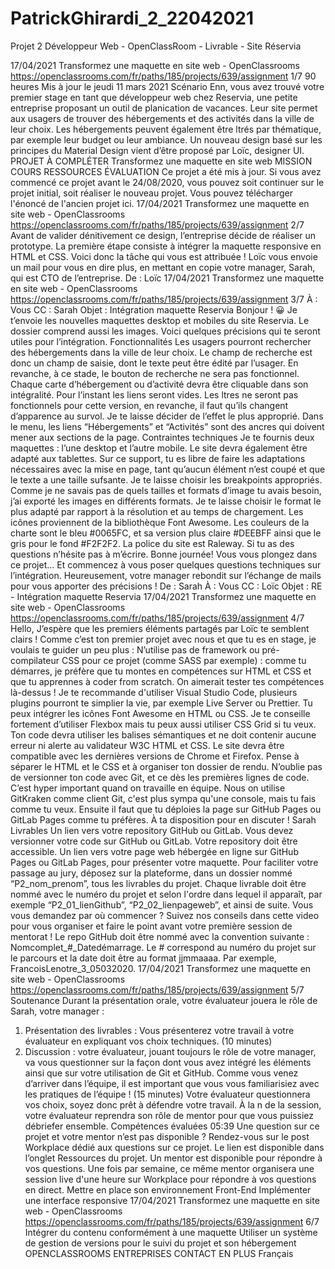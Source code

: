 # PatrickGhirardi_2_22042021
Projet 2 Développeur Web - OpenClassRoom - Livrable - Site Réservia

17/04/2021 Transformez une maquette en site web - OpenClassrooms
https://openclassrooms.com/fr/paths/185/projects/639/assignment 1/7
90 heures Mis à jour le jeudi 11 mars 2021
Scénario
Enn, vous avez trouvé votre premier stage en tant que développeur web chez Reservia, une petite
entreprise proposant un outil de planication de vacances. Leur site permet aux usagers de trouver
des hébergements et des activités dans la ville de leur choix. Les hébergements peuvent également
être ltrés par thématique, par exemple leur budget ou leur ambiance.
Un nouveau design basé sur les principes du Material Design vient d’être proposé par Loïc, designer
UI.
PROJET À COMPLÉTER
Transformez une maquette en site web
MISSION COURS RESSOURCES ÉVALUATION
Ce projet a été mis à jour. Si vous avez commencé ce projet avant le 24/08/2020, vous pouvez
soit continuer sur le projet initial, soit réaliser le nouveau projet. Vous pouvez télécharger
l'énoncé de l'ancien projet ici.
17/04/2021 Transformez une maquette en site web - OpenClassrooms
https://openclassrooms.com/fr/paths/185/projects/639/assignment 2/7
Avant de valider dénitivement ce design, l’entreprise décide de réaliser un prototype. La première
étape consiste à intégrer la maquette responsive en HTML et CSS. Voici donc la tâche qui vous est
attribuée ! Loïc vous envoie un mail pour vous en dire plus, en mettant en copie votre manager,
Sarah, qui est CTO de l’entreprise.
De : Loïc
17/04/2021 Transformez une maquette en site web - OpenClassrooms
https://openclassrooms.com/fr/paths/185/projects/639/assignment 3/7
À : Vous
CC : Sarah
Objet : Intégration maquette Reservia
Bonjour ! 😀
Je t’envoie les nouvelles maquettes desktop et mobiles du site Reservia. Le dossier comprend
aussi les images. Voici quelques précisions qui te seront utiles pour l’intégration.
Fonctionnalités
Les usagers pourront rechercher des hébergements dans la ville de leur choix. Le champ de
recherche est donc un champ de saisie, dont le texte peut être édité par l’usager. En revanche,
à ce stade, le bouton de recherche ne sera pas fonctionnel.
Chaque carte d’hébergement ou d’activité devra être cliquable dans son intégralité. Pour
l’instant les liens seront vides.
Les ltres ne seront pas fonctionnels pour cette version, en revanche, il faut qu’ils changent
d’apparence au survol. Je te laisse décider de l’effet le plus approprié.
Dans le menu, les liens “Hébergements” et “Activités” sont des ancres qui doivent mener aux
sections de la page.
Contraintes techniques
Je te fournis deux maquettes : l’une desktop et l’autre mobile. Le site devra également être
adapté aux tablettes. Sur ce support, tu es libre de faire les adaptations nécessaires avec la
mise en page, tant qu’aucun élément n’est coupé et que le texte a une taille sufsante. Je te
laisse choisir les breakpoints appropriés.
Comme je ne savais pas de quels tailles et formats d’image tu avais besoin, j’ai exporté les
images en différents formats. Je te laisse choisir le format le plus adapté par rapport à la
résolution et au temps de chargement.
Les icônes proviennent de la bibliothèque Font Awesome. Les couleurs de la charte sont le
bleu #0065FC, et sa version plus claire #DEEBFF ainsi que le gris pour le fond #F2F2F2.
La police du site est Raleway.
Si tu as des questions n’hésite pas à m’écrire.
Bonne journée!
Vous vous plongez dans ce projet… Et commencez à vous poser quelques questions techniques sur
l’intégration. Heureusement, votre manager rebondit sur l’échange de mails pour vous apporter des
précisions !
De : Sarah
À : Vous
CC : Loïc
Objet : RE - Intégration maquette Reservia
17/04/2021 Transformez une maquette en site web - OpenClassrooms
https://openclassrooms.com/fr/paths/185/projects/639/assignment 4/7
Hello,
J’espère que les premiers éléments partagés par Loïc te semblent clairs ! Comme c’est ton
premier projet avec nous et que tu es en stage, je voulais te guider un peu plus :
N’utilise pas de framework ou pré-compilateur CSS pour ce projet (comme SASS par exemple)
: comme tu démarres, je préfère que tu montes en compétences sur HTML et CSS et que tu
apprennes à coder from scratch. On aimerait tester tes compétences là-dessus !
Je te recommande d'utiliser Visual Studio Code, plusieurs plugins pourront te simplier la vie,
par exemple Live Server ou Prettier.
Tu peux intégrer les icônes Font Awesome en HTML ou CSS. Je te conseille fortement d’utiliser
Flexbox mais tu peux aussi utiliser CSS Grid si tu veux.
Ton code devra utiliser les balises sémantiques et ne doit contenir aucune erreur ni alerte au
validateur W3C HTML et CSS.
Le site devra être compatible avec les dernières versions de Chrome et Firefox.
Pense à séparer le HTML et le CSS et à organiser ton dossier de rendu.
N’oublie pas de versionner ton code avec Git, et ce dès les premières lignes de code. C’est
hyper important quand on travaille en équipe. Nous on utilise GitKraken comme client Git,
c'est plus sympa qu'une console, mais tu fais comme tu veux. Ensuite il faut que tu déploies la
page sur GitHub Pages ou GitLab Pages comme tu préfères.
À ta disposition pour en discuter !
Sarah
Livrables
Un lien vers votre repository GitHub ou GitLab.
Vous devez versionner votre code sur GitHub ou GitLab.
Votre repository doit être accessible.
Un lien vers votre page web hébergée en ligne sur GitHub Pages ou GitLab Pages, pour
présenter votre maquette.
Pour faciliter votre passage au jury, déposez sur la plateforme, dans un dossier nommé
“P2_nom_prenom”, tous les livrables du projet. Chaque livrable doit être nommé avec le numéro du
projet et selon l'ordre dans lequel il apparaît, par exemple “P2_01_lienGithub”, “P2_02_lienpageweb”,
et ainsi de suite.
Vous vous demandez par où commencer ? Suivez nos conseils dans cette video pour vous organiser
et faire le point avant votre première session de mentorat !
Le repo GitHub doit être nommé avec la convention suivante :
Nomcomplet_#_Datedémarrage. Le # correspond au numéro du projet sur le parcours et la
date doit être au format jjmmaaaa. Par exemple, FrancoisLenotre_3_05032020.
17/04/2021 Transformez une maquette en site web - OpenClassrooms
https://openclassrooms.com/fr/paths/185/projects/639/assignment 5/7
Soutenance
Durant la présentation orale, votre évaluateur jouera le rôle de Sarah, votre manager :
1. Présentation des livrables : Vous présenterez votre travail à votre évaluateur en expliquant vos
choix techniques. (10 minutes)
2. Discussion : votre évaluateur, jouant toujours le rôle de votre manager, va vous questionner sur
la façon dont vous avez intégré les éléments ainsi que sur votre utilisation de Git et GitHub.
Comme vous venez d’arriver dans l’équipe, il est important que vous vous familiarisiez avec les
pratiques de l’équipe ! (15 minutes)
Votre évaluateur questionnera vos choix, soyez donc prêt à défendre votre travail. À la n de la
session, votre évaluateur reprendra son rôle de mentor pour que vous puissiez débriefer ensemble.
Compétences évaluées
05:39
Une question sur ce projet et votre mentor n’est pas disponible ? Rendez-vous sur le post
Workplace dédié aux questions sur ce projet. Le lien est disponible dans l’onglet Ressources
du projet. Un mentor est disponible pour répondre à vos questions. Une fois par semaine, ce
même mentor organisera une session live d'une heure sur Workplace pour répondre à vos
questions en direct.
Mettre en place son environnement Front-End
Implémenter une interface responsive
17/04/2021 Transformez une maquette en site web - OpenClassrooms
https://openclassrooms.com/fr/paths/185/projects/639/assignment 6/7
Intégrer du contenu conformément à une maquette
Utiliser un système de gestion de versions pour le suivi du projet et son hébergement
OPENCLASSROOMS
ENTREPRISES
CONTACT
EN PLUS
Français
